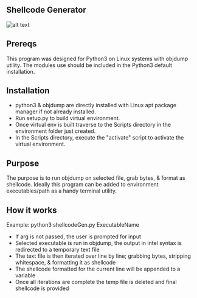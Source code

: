 ## Shellcode Generator
![alt text](https://github.com/ngimb64/Shellcode-Generator/blob/main/ShellcodeGen.png?raw=true)

## Prereqs
This program was designed for Python3 on Linux systems with objdump utility.
The modules use should be included in the Python3 default installation.

## Installation
- python3 & objdump are directly installed with Linux apt package manager if not already installed.
- Run setup.py <env name> to build virtual environment.
- Once virtual env is built traverse to the Scripts directory in the environment folder just created.
- In the Scripts directory, execute the "activate" script to activate the virtual environment.

## Purpose
The purpose is to run objdump on selected file, grab bytes, & format as shellcode.
Ideally this program can be added to environment executables/path as a handy terminal utility.

## How it works
Example: python3 shellcodeGen.py ExecutableName
- If arg is not passed, the user is prompted for input
- Selected executable is run in objdump, the output in intel syntax is redirected to a temporary text file
- The text file is then iterated over line by line; grabbing bytes, stripping whitespace, & formatting it as shellcode
- The shellcode formatted for the current line will be appended to a variable
- Once all iterations are complete the temp file is deleted and final shellcode is provided
